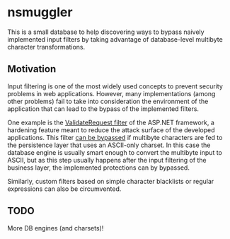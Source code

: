 nsmuggler
=========

This is a small database to help discovering ways to bypass naively implemented input filters by taking advantage of database-level multibyte character transformations.

Motivation
----------

Input filtering is one of the most widely used concepts to prevent security problems in web applications. However, many implementations (among other problems) fail to take into consideration the environment of the application that can lead to the bypass of the implemented filters.

One example is the [ValidateRequest filter](http://www.asp.net/whitepapers/request-validation) of the ASP.NET framework, a hardening feature meant to reduce the attack surface of the developed applications. This filter [can be bypassed](http://www.jardinesoftware.net/2011/07/17/bypassing-validaterequest/) if multibyte characters are fed to the persistence layer that uses an ASCII-only charset. In this case the database engine is usually smart enough to convert the multibyte input to ASCII, but as this step usually happens after the input filtering of the business layer, the implemented protections can by bypassed.

Similarly, custom filters based on simple character blacklists or regular expressions can also be circumvented.

TODO
----

More DB engines (and charsets)!

